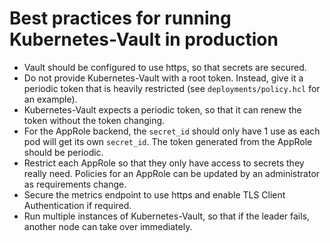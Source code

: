 # Best practices for running Kubernetes-Vault in production

* Vault should be configured to use https, so that secrets are secured.
* Do not provide Kubernetes-Vault with a root token. Instead, give it a periodic token that is heavily restricted (see `deployments/policy.hcl` for an example).
* Kubernetes-Vault expects a periodic token, so that it can renew the token without the token changing.
* For the AppRole backend, the `secret_id` should only have 1 use as each pod will get its own `secret_id`. The token generated from the AppRole should be periodic.
* Restrict each AppRole so that they only have access to secrets they really need. Policies for an AppRole can be updated by an administrator as requirements change.
* Secure the metrics endpoint to use https and enable TLS Client Authentication if required.
* Run multiple instances of Kubernetes-Vault, so that if the leader fails, another node can take over immediately.
